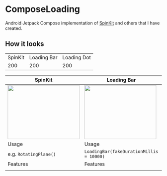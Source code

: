 # ComposeLoading

Android Jetpack Compose implementation of [SpinKit](https://tobiasahlin.com/spinkit/) and others that I have created.

## How it looks

<table>
<tr>
<td> SpinKit </td> <td> Loading Bar </td> <td> Loading Dot </td>
</tr>
<tr>
<td> 200 </td> <td> 200 </td> <td> 200 </td>
</tr>
</table>

|SpinKit|Loading Bar|Loading Dot|
|-------|-----------|-----------|
|<img src="https://user-images.githubusercontent.com/50905347/184496766-64c89c81-bbe8-4ad9-8e5b-db9fc9f4c782.gif" width="231" height="173">|<img src="https://user-images.githubusercontent.com/50905347/184497482-fe3141f7-ea3a-433c-be67-0ec8196579f9.gif" width="231" height="173">|<img src="https://user-images.githubusercontent.com/50905347/184497705-9236994c-8985-482a-81c0-5604dd0f69ca.gif" width="231" height="173">|
|Usage|Usage|Usage|
|e.g. ```RotatingPlane()```|```LoadingBar(fakeDurationMillis = 10000)```|```LoadingDotWithText("Loading")```|
|Features|Features|Features|
||||
